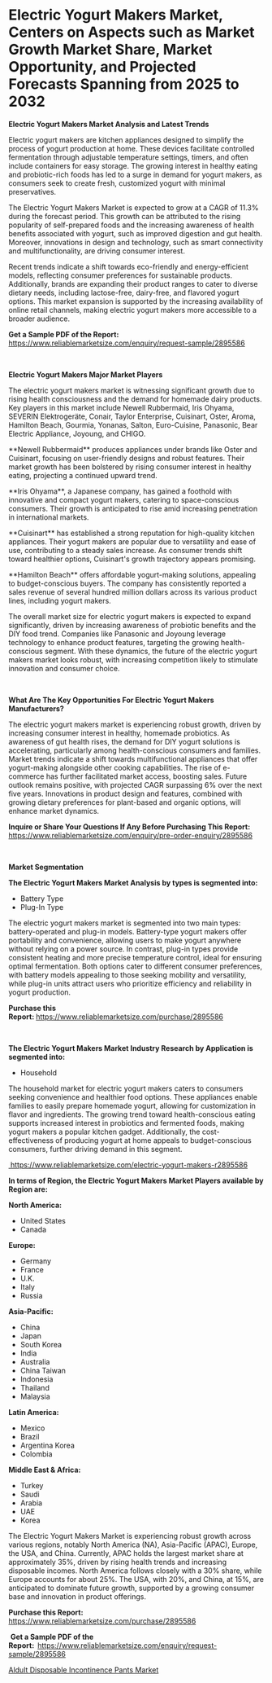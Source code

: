 <p><h1>Electric Yogurt Makers Market, Centers on Aspects such as Market Growth Market Share, Market Opportunity, and Projected Forecasts Spanning from 2025 to 2032</h1></p><p><strong>Electric Yogurt Makers Market Analysis and Latest Trends</strong></p>
<p><p>Electric yogurt makers are kitchen appliances designed to simplify the process of yogurt production at home. These devices facilitate controlled fermentation through adjustable temperature settings, timers, and often include containers for easy storage. The growing interest in healthy eating and probiotic-rich foods has led to a surge in demand for yogurt makers, as consumers seek to create fresh, customized yogurt with minimal preservatives.</p><p>The Electric Yogurt Makers Market is expected to grow at a CAGR of 11.3% during the forecast period. This growth can be attributed to the rising popularity of self-prepared foods and the increasing awareness of health benefits associated with yogurt, such as improved digestion and gut health. Moreover, innovations in design and technology, such as smart connectivity and multifunctionality, are driving consumer interest.</p><p>Recent trends indicate a shift towards eco-friendly and energy-efficient models, reflecting consumer preferences for sustainable products. Additionally, brands are expanding their product ranges to cater to diverse dietary needs, including lactose-free, dairy-free, and flavored yogurt options. This market expansion is supported by the increasing availability of online retail channels, making electric yogurt makers more accessible to a broader audience.</p></p>
<p><strong>Get a Sample PDF of the Report:&nbsp;</strong> <a href="https://www.reliablemarketsize.com/enquiry/request-sample/2895586?utm_campaign=2843&utm_medium=2&utm_source=Github&utm_content=ia&utm_term=15032025&utm_id=electric-yogurt-makers">https://www.reliablemarketsize.com/enquiry/request-sample/2895586</a></p>
<p>&nbsp;</p>
<p><strong>Electric Yogurt Makers Major Market Players</strong></p>
<p><p>The electric yogurt makers market is witnessing significant growth due to rising health consciousness and the demand for homemade dairy products. Key players in this market include Newell Rubbermaid, Iris Ohyama, SEVERIN Elektrogeräte, Conair, Taylor Enterprise, Cuisinart, Oster, Aroma, Hamilton Beach, Gourmia, Yonanas, Salton, Euro-Cuisine, Panasonic, Bear Electric Appliance, Joyoung, and CHIGO.</p><p>**Newell Rubbermaid** produces appliances under brands like Oster and Cuisinart, focusing on user-friendly designs and robust features. Their market growth has been bolstered by rising consumer interest in healthy eating, projecting a continued upward trend.</p><p>**Iris Ohyama**, a Japanese company, has gained a foothold with innovative and compact yogurt makers, catering to space-conscious consumers. Their growth is anticipated to rise amid increasing penetration in international markets.</p><p>**Cuisinart** has established a strong reputation for high-quality kitchen appliances. Their yogurt makers are popular due to versatility and ease of use, contributing to a steady sales increase. As consumer trends shift toward healthier options, Cuisinart's growth trajectory appears promising.</p><p>**Hamilton Beach** offers affordable yogurt-making solutions, appealing to budget-conscious buyers. The company has consistently reported a sales revenue of several hundred million dollars across its various product lines, including yogurt makers.</p><p>The overall market size for electric yogurt makers is expected to expand significantly, driven by increasing awareness of probiotic benefits and the DIY food trend. Companies like Panasonic and Joyoung leverage technology to enhance product features, targeting the growing health-conscious segment. With these dynamics, the future of the electric yogurt makers market looks robust, with increasing competition likely to stimulate innovation and consumer choice.</p></p>
<p>&nbsp;</p>
<p><strong>What Are The Key Opportunities For Electric Yogurt Makers Manufacturers?</strong></p>
<p><p>The electric yogurt makers market is experiencing robust growth, driven by increasing consumer interest in healthy, homemade probiotics. As awareness of gut health rises, the demand for DIY yogurt solutions is accelerating, particularly among health-conscious consumers and families. Market trends indicate a shift towards multifunctional appliances that offer yogurt-making alongside other cooking capabilities. The rise of e-commerce has further facilitated market access, boosting sales. Future outlook remains positive, with projected CAGR surpassing 6% over the next five years. Innovations in product design and features, combined with growing dietary preferences for plant-based and organic options, will enhance market dynamics.</p></p>
<p><strong>Inquire or Share Your Questions If Any Before Purchasing This Report:</strong> <a href="https://www.reliablemarketsize.com/enquiry/pre-order-enquiry/2895586?utm_campaign=2843&utm_medium=2&utm_source=Github&utm_content=ia&utm_term=15032025&utm_id=electric-yogurt-makers">https://www.reliablemarketsize.com/enquiry/pre-order-enquiry/2895586</a></p>
<p>&nbsp;</p>
<p><strong>Market Segmentation</strong></p>
<p><strong>The Electric Yogurt Makers Market Analysis by types is segmented into:</strong></p>
<p><ul><li>Battery Type</li><li>Plug-In Type</li></ul></p>
<p><p>The electric yogurt makers market is segmented into two main types: battery-operated and plug-in models. Battery-type yogurt makers offer portability and convenience, allowing users to make yogurt anywhere without relying on a power source. In contrast, plug-in types provide consistent heating and more precise temperature control, ideal for ensuring optimal fermentation. Both options cater to different consumer preferences, with battery models appealing to those seeking mobility and versatility, while plug-in units attract users who prioritize efficiency and reliability in yogurt production.</p></p>
<p><strong>Purchase this Report:&nbsp;</strong><a href="https://www.reliablemarketsize.com/purchase/2895586?utm_campaign=2843&utm_medium=2&utm_source=Github&utm_content=ia&utm_term=15032025&utm_id=electric-yogurt-makers">https://www.reliablemarketsize.com/purchase/2895586</a></p>
<p>&nbsp;</p>
<p><strong>The Electric Yogurt Makers Market Industry Research by Application is segmented into:</strong></p>
<p><ul><li>Household</li></ul></p>
<p><p>The household market for electric yogurt makers caters to consumers seeking convenience and healthier food options. These appliances enable families to easily prepare homemade yogurt, allowing for customization in flavor and ingredients. The growing trend toward health-conscious eating supports increased interest in probiotics and fermented foods, making yogurt makers a popular kitchen gadget. Additionally, the cost-effectiveness of producing yogurt at home appeals to budget-conscious consumers, further driving demand in this segment.</p></p>
<p><a href="https://www.reliablemarketsize.com/electric-yogurt-makers-r2895586?utm_campaign=2843&utm_medium=2&utm_source=Github&utm_content=ia&utm_term=15032025&utm_id=electric-yogurt-makers">&nbsp;https://www.reliablemarketsize.com/electric-yogurt-makers-r2895586</a></p>
<p><strong>In terms of Region, the Electric Yogurt Makers Market Players available by Region are:</strong></p>
<p>
    <p> <strong> North America: </strong>
        <ul>
            <li>United States</li>
            <li>Canada</li>
        </ul>
        </p> 
    <p> <strong> Europe: </strong>
        <ul>
            <li>Germany</li>
            <li>France</li>
            <li>U.K.</li>
            <li>Italy</li>
            <li>Russia</li>
        </ul>
        </p> 
    <p> <strong> Asia-Pacific: </strong>
        <ul>
            <li>China</li>
            <li>Japan</li>
            <li>South Korea</li>
            <li>India</li>
            <li>Australia</li>
            <li>China Taiwan</li>
            <li>Indonesia</li>
            <li>Thailand</li>
            <li>Malaysia</li>
        </ul>
        </p> 
    <p> <strong> Latin America: </strong>
        <ul>
            <li>Mexico</li>
            <li>Brazil</li>
            <li>Argentina Korea</li>
            <li>Colombia</li>
        </ul>
        </p> 
    <p> <strong> Middle East & Africa: </strong>
        <ul>
            <li>Turkey</li>
            <li>Saudi</li>
            <li>Arabia</li>
            <li>UAE</li>
            <li>Korea</li>
        </ul>
    </p>
    </p>
<p><p>The Electric Yogurt Makers Market is experiencing robust growth across various regions, notably North America (NA), Asia-Pacific (APAC), Europe, the USA, and China. Currently, APAC holds the largest market share at approximately 35%, driven by rising health trends and increasing disposable incomes. North America follows closely with a 30% share, while Europe accounts for about 25%. The USA, with 20%, and China, at 15%, are anticipated to dominate future growth, supported by a growing consumer base and innovation in product offerings.</p></p>
<p><strong>Purchase this Report: </strong><a href="https://www.reliablemarketsize.com/purchase/2895586?utm_campaign=2843&utm_medium=2&utm_source=Github&utm_content=ia&utm_term=15032025&utm_id=electric-yogurt-makers">https://www.reliablemarketsize.com/purchase/2895586</a></p>
<p>&nbsp;<strong>Get a Sample PDF of the Report:&nbsp;&nbsp;</strong><a href="https://www.reliablemarketsize.com/enquiry/request-sample/2895586?utm_campaign=2843&utm_medium=2&utm_source=Github&utm_content=ia&utm_term=15032025&utm_id=electric-yogurt-makers">https://www.reliablemarketsize.com/enquiry/request-sample/2895586</a></p>
<p><strong></strong></p>
<p><p><a href="https://github.com/abedlagagica4/Market-Research-Report-List-1/blob/main/aldult-disposable-incontinence-pants-market.md?utm_campaign=2843&utm_medium=2&utm_source=Github&utm_content=ia&utm_term=15032025&utm_id=electric-yogurt-makers">Aldult Disposable Incontinence Pants Market</a></p></p>
